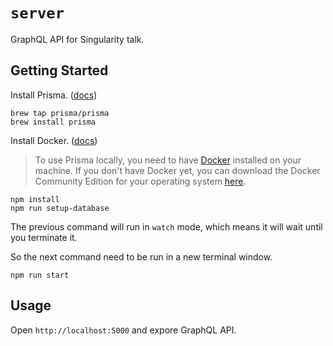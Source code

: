 # `server`

GraphQL API for Singularity talk.

## Getting Started

Install Prisma. ([docs](https://www.prisma.io/docs/get-started/01-setting-up-prisma-new-database-TYPESCRIPT-t002/#install-the-prisma-cli))

```
brew tap prisma/prisma
brew install prisma
```

Install Docker. ([docs](https://www.prisma.io/docs/get-started/01-setting-up-prisma-new-database-TYPESCRIPT-t002/#install-docker))

> To use Prisma locally, you need to have [Docker](https://www.docker.com/) installed on your machine. If you don't have Docker yet, you can download the Docker Community Edition for your operating system [here](https://www.docker.com/community-edition).

```
npm install
npm run setup-database
```

The previous command will run in `watch` mode, which means it will wait until you terminate it.

So the next command need to be run in a new terminal window.

```
npm run start
```

## Usage

Open `http://localhost:5000` and expore GraphQL API.
